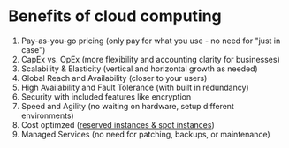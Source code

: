# Benefits of cloud computing

1. Pay-as-you-go pricing (only pay for what you use - no need for "just in case")
2. CapEx vs. OpEx (more flexibility and accounting clarity for businesses)
3. Scalability & Elasticity (vertical and horizontal growth as needed)
4. Global Reach and Availability (closer to your users)
5. High Availability and Fault Tolerance (with built in redundancy)
6. Security with included features like encryption
7. Speed and Agility (no waiting on hardware, setup different environments)
8. Cost optimzed ([reserved instances & spot instances](https://github.com/jonriggert/journey-to-the-clouds/blob/fa63ee66e4b334be3ddc6fb0b0f6c8a65ace6510/AWS/CLF-C02%20Cloud%20Practitioner/Notes/reserved-vs-spot-instances.md))
9. Managed Services (no need for patching, backups, or maintenance)